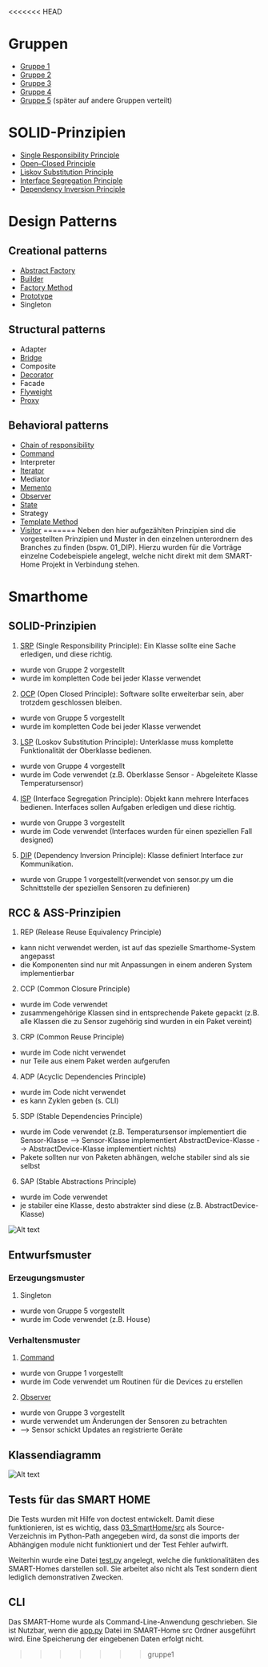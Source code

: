 <<<<<<< HEAD
# Gruppen
* [Gruppe 1](https://github.com/WWI17SEB/software-engineering/tree/gruppe1)
* [Gruppe 2](https://github.com/WWI17SEB/software-engineering/tree/gruppe2)
* [Gruppe 3](https://github.com/WWI17SEB/software-engineering/tree/gruppe3)
* [Gruppe 4](https://github.com/WWI17SEB/software-engineering/tree/gruppe4)
* [Gruppe 5](https://github.com/WWI17SEB/software-engineering/tree/gruppe5) (später auf andere Gruppen verteilt)

# SOLID-Prinzipien
* [Single Responsibility Principle](https://github.com/WWI17SEB/software-engineering/blob/gruppe2/01_srp/presentations/SRP%20-%20The%20Single%20Responsibility%20Principle.pdf)
* [Open–Closed Principle](https://github.com/WWI17SEB/software-engineering/blob/gruppe5/Open-closed%20Principle.pdf)
* [Liskov Substitution Principle](https://github.com/WWI17SEB/software-engineering/blob/gruppe4/1_Pr%C3%A4sentationen/LSP.pdf)
* [Interface Segregation Principle](https://github.com/WWI17SEB/software-engineering/blob/gruppe3/01_SOLID-Prinzipien/SOLID-Prinzipien_ISP.pdf)
* [Dependency Inversion Principle](https://github.com/WWI17SEB/software-engineering/blob/gruppe1/01_DIP/DIP.pptx)

# Design Patterns
## Creational patterns
* [Abstract Factory](https://github.com/WWI17SEB/software-engineering/blob/gruppe1/02_Abstract_Factory/AbstractFactory.pptx)
* [Builder](https://github.com/WWI17SEB/software-engineering/blob/gruppe2/03_design_patterns/builder/presentations/builder.pdf)
* [Factory Method](https://github.com/WWI17SEB/software-engineering/blob/gruppe3/03_DesignPattern_FactoryMethod/DesignPattern_FactoryMethod.pdf)
* [Prototype](https://github.com/WWI17SEB/software-engineering/blob/gruppe4/1_Pr%C3%A4sentationen/Prototype%20Design%20Pattern/Prototype%20Design%20Pattern.pdf)
* Singleton

## Structural patterns
* Adapter
* [Bridge](https://github.com/WWI17SEB/software-engineering/blob/gruppe4/1_Pr%C3%A4sentationen/Bridge%20Pattern/Bridge%20Pattern.pdf)
* Composite
* [Decorator](https://github.com/WWI17SEB/software-engineering/blob/gruppe3/05_DesignPattern_Decorator/Design_Pattern_Decorator.pdf)
* Facade
* [Flyweight](https://github.com/WWI17SEB/software-engineering/blob/gruppe2/03_design_patterns/flyweight/presentations/Flyweight-Pattern.pdf)
* [Proxy](https://github.com/WWI17SEB/software-engineering/blob/gruppe1/04_Proxy_und_Command/Proxy_und_Command.pptx)

## Behavioral patterns
* [Chain of responsibility](https://github.com/WWI17SEB/software-engineering/blob/gruppe3/07_DesignPattern_ChainOfResponsibility/DesignPattern_ChainOfResponsibility.pdf)
* [Command](https://github.com/WWI17SEB/software-engineering/blob/gruppe1/04_Proxy_und_Command/Proxy_und_Command.pptx)
* Interpreter
* [Iterator](https://github.com/WWI17SEB/software-engineering/blob/gruppe2/03_design_patterns/iterator/presentations/Iterator-Pattern.pdf)
* Mediator
* [Memento](https://github.com/WWI17SEB/software-engineering/blob/gruppe4/1_Pr%C3%A4sentationen/Memento/_Memento.pdf)
* [Observer](https://github.com/WWI17SEB/software-engineering/blob/gruppe3/06_DesignPattern_Observer/DesignPattern_Observer.pdf)
* [State](https://github.com/WWI17SEB/software-engineering/blob/gruppe2/03_design_patterns/state/presentations/State%20Pattern.pdf)
* Strategy
* [Template Method](https://github.com/WWI17SEB/software-engineering/blob/gruppe4/1_Pr%C3%A4sentationen/Template%20Method%20Pattern/Template%20Method%20Pattern.pdf)
* [Visitor](https://github.com/WWI17SEB/software-engineering/blob/gruppe1/06_Visitor_Pattern/Pr%C3%A4sentation_Visitor_Pattern.pdf)
=======
Neben den hier aufgezählten Prinzipien sind die vorgestellten Prinzipien und Muster in den einzelnen unterordnern des Branches zu finden (bspw. 01_DIP). Hierzu wurden für die Vorträge einzelne Codebeispiele angelegt, welche nicht direkt mit dem SMART-Home Projekt in Verbindung stehen.

# Smarthome
## SOLID-Prinzipien

1. [SRP](https://github.com/WWI17SEB/software-engineering/tree/gruppe2/01_srp) (Single Responsibility Principle): Ein Klasse sollte eine Sache erledigen, und diese richtig.
- wurde von Gruppe 2 vorgestellt
- wurde im kompletten Code bei jeder Klasse verwendet

2. [OCP](https://github.com/WWI17SEB/software-engineering/tree/gruppe5/Code_Open-Closed-Principle) (Open Closed Principle): Software sollte erweiterbar sein, aber trotzdem geschlossen bleiben.
- wurde von Gruppe 5 vorgestellt
- wurde im kompletten Code bei jeder Klasse verwendet

3. [LSP](https://github.com/WWI17SEB/software-engineering/tree/gruppe4/1_Pr%C3%A4sentationen) (Loskov Substitution Principle): Unterklasse muss komplette Funktionalität der Oberklasse bedienen.
- wurde von Gruppe 4 vorgestellt
- wurde im Code verwendet (z.B. Oberklasse Sensor - Abgeleitete Klasse Temperatursensor)

4. [ISP](https://github.com/WWI17SEB/software-engineering/tree/gruppe3/01_SOLID-Prinzipien) (Interface Segregation Principle): Objekt kann mehrere Interfaces bedienen. Interfaces sollen Aufgaben erledigen und diese richtig.
- wurde von Gruppe 3 vorgestellt
- wurde im Code verwendet (Interfaces wurden für einen speziellen Fall designed)

5. [DIP](01_DIP) (Dependency Inversion Principle): Klasse definiert Interface zur Kommunikation.
- wurde von Gruppe 1 vorgestellt(verwendet von sensor.py um die Schnittstelle der speziellen Sensoren zu definieren)

## RCC & ASS-Prinzipien
1. REP (Release Reuse Equivalency Principle)
- kann nicht verwendet werden, ist auf das spezielle Smarthome-System angepasst
- die Komponenten sind nur mit Anpassungen in einem anderen System implementierbar

2. CCP (Common Closure Principle)
- wurde im Code verwendet
- zusammengehörige Klassen sind in entsprechende Pakete gepackt (z.B. alle Klassen die zu Sensor zugehörig sind wurden in ein Paket vereint)

3. CRP (Common Reuse Principle)
- wurde im Code nicht verwendet
- nur Teile aus einem Paket werden aufgerufen

4. ADP (Acyclic Dependencies Principle)
- wurde im Code nicht verwendet
- es kann Zyklen geben (s. CLI)

5. SDP (Stable Dependencies Principle)
- wurde im Code verwendet (z.B. Temperatursensor implementiert die Sensor-Klasse --> Sensor-Klasse implementiert AbstractDevice-Klasse --> AbstractDevice-Klasse implementiert nichts)
- Pakete sollten nur von Paketen abhängen, welche stabiler sind als sie selbst

6. SAP (Stable Abstractions Principle)
- wurde im Code verwendet
- je stabiler eine Klasse, desto abstrakter sind diese (z.B. AbstractDevice-Klasse)

![Alt text](03_SmartHome/design/Metriken.svg)

## Entwurfsmuster
### Erzeugungsmuster
1. Singleton
- wurde von Gruppe 5 vorgestellt
- wurde im Code verwendet (z.B. House)

### Verhaltensmuster
1. [Command](04_Proxy_und_Command)
- wurde von Gruppe 1 vorgestellt
- wurde im Code verwendet um Routinen für die Devices zu erstellen

2. [Observer](https://github.com/WWI17SEB/software-engineering/tree/gruppe3/06_DesignPattern_Observer)
- wurde von Gruppe 3 vorgestellt
- wurde verwendet um Änderungen der Sensoren zu betrachten
- --> Sensor schickt Updates an registrierte Geräte

## Klassendiagramm

![Alt text](03_SmartHome/design/UML_Diagramm_SmartHome.svg)

## Tests für das SMART HOME

Die Tests wurden mit Hilfe von doctest entwickelt. Damit diese funktionieren, ist es wichtig, dass [03_SmartHome/src](03_SmartHome/src) als Source-Verzeichnis im Python-Path angegeben wird, da sonst die imports der Abhängigen module nicht funktioniert und der Test Fehler aufwirft.

Weiterhin wurde eine Datei [test.py](03_SmartHome/src/test.py) angelegt, welche die funktionalitäten des SMART-Homes darstellen soll. Sie arbeitet also nicht als Test sondern dient lediglich demonstrativen Zwecken.

## CLI
Das SMART-Home wurde als Command-Line-Anwendung geschrieben. Sie ist Nutzbar, wenn die [app.py](03_SmartHome/src/app.py) Datei im SMART-Home src Ordner ausgeführt wird. Eine Speicherung der eingebenen Daten erfolgt nicht. 
>>>>>>> gruppe1
